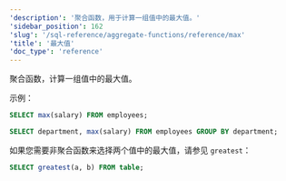 ```yaml
---
'description': '聚合函数，用于计算一组值中的最大值。'
'sidebar_position': 162
'slug': '/sql-reference/aggregate-functions/reference/max'
'title': '最大值'
'doc_type': 'reference'
---
```


聚合函数，计算一组值中的最大值。

示例：

```sql
SELECT max(salary) FROM employees;
```

```sql
SELECT department, max(salary) FROM employees GROUP BY department;
```

如果您需要非聚合函数来选择两个值中的最大值，请参见 `greatest`：

```sql
SELECT greatest(a, b) FROM table;
```
